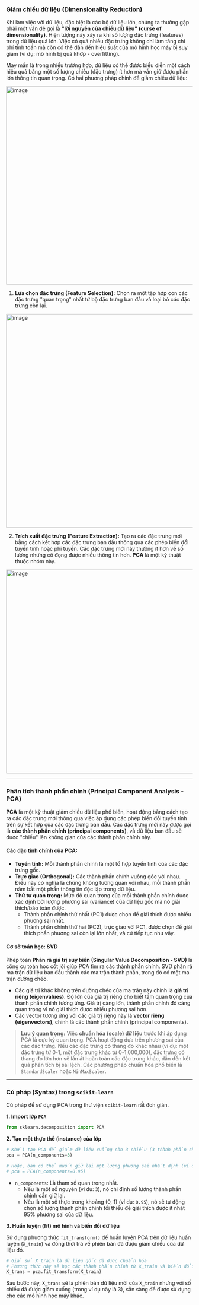 ### Giảm chiều dữ liệu (Dimensionality Reduction)

Khi làm việc với dữ liệu, đặc biệt là các bộ dữ liệu lớn, chúng ta thường gặp phải một vấn đề gọi là **"lời nguyền của chiều dữ liệu" (curse of dimensionality)**. Hiện tượng này xảy ra khi số lượng đặc trưng (features) trong dữ liệu quá lớn. Việc có quá nhiều đặc trưng không chỉ làm tăng chi phí tính toán mà còn có thể dẫn đến hiệu suất của mô hình học máy bị suy giảm (ví dụ: mô hình bị quá khớp - overfitting).

May mắn là trong nhiều trường hợp, dữ liệu có thể được biểu diễn một cách hiệu quả bằng một số lượng chiều (đặc trưng) ít hơn mà vẫn giữ được phần lớn thông tin quan trọng. Có hai phương pháp chính để giảm chiều dữ liệu:

<img width="803" height="535" alt="image" src="https://github.com/user-attachments/assets/c2396058-fb43-45a5-af28-9cd96c629660" />

1.  **Lựa chọn đặc trưng (Feature Selection):** Chọn ra một tập hợp con các đặc trưng "quan trọng" nhất từ bộ đặc trưng ban đầu và loại bỏ các đặc trưng còn lại.
<img width="794" height="576" alt="image" src="https://github.com/user-attachments/assets/fc5f334d-6b6b-4a31-8eeb-db28475424ce" />

2.  **Trích xuất đặc trưng (Feature Extraction):** Tạo ra các đặc trưng mới bằng cách kết hợp các đặc trưng ban đầu thông qua các phép biến đổi tuyến tính hoặc phi tuyến. Các đặc trưng mới này thường ít hơn về số lượng nhưng cô đọng được nhiều thông tin hơn. **PCA** là một kỹ thuật thuộc nhóm này.
<img width="809" height="550" alt="image" src="https://github.com/user-attachments/assets/91bc73d5-a595-46cf-b429-aed1a34864a0" />

---

### Phân tích thành phần chính (Principal Component Analysis - PCA)

**PCA** là một kỹ thuật giảm chiều dữ liệu phổ biến, hoạt động bằng cách tạo ra các đặc trưng mới thông qua việc áp dụng các phép biến đổi tuyến tính trên sự kết hợp của các đặc trưng ban đầu. Các đặc trưng mới này được gọi là **các thành phần chính (principal components)**, và dữ liệu ban đầu sẽ được "chiếu" lên không gian của các thành phần chính này.

#### Các đặc tính chính của PCA:

*   **Tuyến tính:** Mỗi thành phần chính là một tổ hợp tuyến tính của các đặc trưng gốc.
*   **Trực giao (Orthogonal):** Các thành phần chính vuông góc với nhau. Điều này có nghĩa là chúng không tương quan với nhau, mỗi thành phần nắm bắt một phần thông tin độc lập trong dữ liệu.
*   **Thứ tự quan trọng:** Mức độ quan trọng của mỗi thành phần chính được xác định bởi lượng phương sai (variance) của dữ liệu gốc mà nó giải thích/bảo toàn được.
    *   Thành phần chính thứ nhất (PC1) được chọn để giải thích được nhiều phương sai nhất.
    *   Thành phần chính thứ hai (PC2), trực giao với PC1, được chọn để giải thích phần phương sai còn lại lớn nhất, và cứ tiếp tục như vậy.

#### Cơ sở toán học: SVD

Phép toán **Phân rã giá trị suy biến (Singular Value Decomposition - SVD)** là công cụ toán học cốt lõi giúp PCA tìm ra các thành phần chính. SVD phân rã ma trận dữ liệu ban đầu thành các ma trận thành phần, trong đó có một ma trận đường chéo.

*   Các giá trị khác không trên đường chéo của ma trận này chính là **giá trị riêng (eigenvalues)**. Độ lớn của giá trị riêng cho biết tầm quan trọng của thành phần chính tương ứng. Giá trị càng lớn, thành phần chính đó càng quan trọng vì nó giải thích được nhiều phương sai hơn.
*   Các vector tương ứng với các giá trị riêng này là **vector riêng (eigenvectors)**, chính là các thành phần chính (principal components).

> **Lưu ý quan trọng:** Việc **chuẩn hóa (scale) dữ liệu** trước khi áp dụng PCA là cực kỳ quan trọng. PCA hoạt động dựa trên phương sai của các đặc trưng. Nếu các đặc trưng có thang đo khác nhau (ví dụ: một đặc trưng từ 0-1, một đặc trưng khác từ 0-1,000,000), đặc trưng có thang đo lớn hơn sẽ lấn át hoàn toàn các đặc trưng khác, dẫn đến kết quả phân tích bị sai lệch. Các phương pháp chuẩn hóa phổ biến là `StandardScaler` hoặc `MinMaxScaler`.

---

### Cú pháp (Syntax) trong `scikit-learn`

Cú pháp để sử dụng PCA trong thư viện `scikit-learn` rất đơn giản.

**1. Import lớp `PCA`**

```python
from sklearn.decomposition import PCA
```

**2. Tạo một thực thể (instance) của lớp**

```python
# Khởi tạo PCA để giảm dữ liệu xuống còn 3 chiều (3 thành phần chính)
pca = PCA(n_components=3)

# Hoặc, bạn có thể muốn giữ lại một lượng phương sai nhất định (ví dụ: 95%)
# pca = PCA(n_components=0.95)
```
*   `n_components`: Là tham số quan trọng nhất.
    *   Nếu là một số nguyên (ví dụ: `3`), nó chỉ định số lượng thành phần chính cần giữ lại.
    *   Nếu là một số thực trong khoảng (0, 1) (ví dụ: `0.95`), nó sẽ tự động chọn số lượng thành phần chính tối thiểu để giải thích được ít nhất 95% phương sai của dữ liệu.

**3. Huấn luyện (fit) mô hình và biến đổi dữ liệu**

Sử dụng phương thức `fit_transform()` để huấn luyện PCA trên dữ liệu huấn luyện (`X_train`) và đồng thời trả về phiên bản đã được giảm chiều của dữ liệu đó.

```python
# Giả sử X_train là dữ liệu gốc đã được chuẩn hóa
# Phương thức này sẽ học các thành phần chính từ X_train và biến đổi X_train
X_trans = pca.fit_transform(X_train)
```

Sau bước này, `X_trans` sẽ là phiên bản dữ liệu mới của `X_train` nhưng với số chiều đã được giảm xuống (trong ví dụ này là 3), sẵn sàng để được sử dụng cho các mô hình học máy khác.
